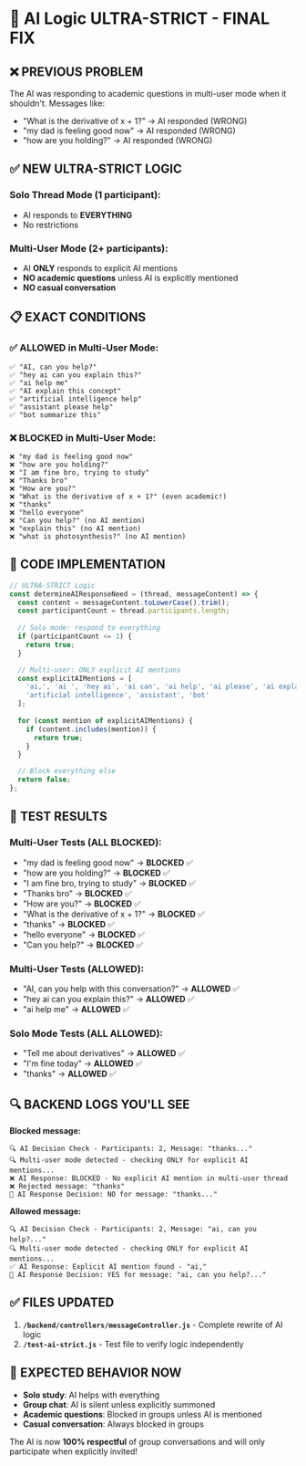 # 🚨 AI Logic ULTRA-STRICT - FINAL FIX

## ❌ PREVIOUS PROBLEM
The AI was responding to academic questions in multi-user mode when it shouldn't. Messages like:
- "What is the derivative of x + 1?" → AI responded (WRONG)
- "my dad is feeling good now" → AI responded (WRONG)
- "how are you holding?" → AI responded (WRONG)

## ✅ NEW ULTRA-STRICT LOGIC

### **Solo Thread Mode (1 participant):**
- AI responds to **EVERYTHING**
- No restrictions

### **Multi-User Mode (2+ participants):**
- AI **ONLY** responds to explicit AI mentions
- **NO academic questions** unless AI is explicitly mentioned
- **NO casual conversation**

## 📋 EXACT CONDITIONS

### ✅ ALLOWED in Multi-User Mode:
```
✅ "AI, can you help?"
✅ "hey ai can you explain this?"
✅ "ai help me"
✅ "AI explain this concept"
✅ "artificial intelligence help"
✅ "assistant please help"
✅ "bot summarize this"
```

### ❌ BLOCKED in Multi-User Mode:
```
❌ "my dad is feeling good now"
❌ "how are you holding?"
❌ "I am fine bro, trying to study"
❌ "Thanks bro"
❌ "How are you?"
❌ "What is the derivative of x + 1?" (even academic!)
❌ "thanks"
❌ "hello everyone"
❌ "Can you help?" (no AI mention)
❌ "explain this" (no AI mention)
❌ "what is photosynthesis?" (no AI mention)
```

## 🔧 CODE IMPLEMENTATION

```javascript
// ULTRA-STRICT Logic
const determineAIResponseNeed = (thread, messageContent) => {
  const content = messageContent.toLowerCase().trim();
  const participantCount = thread.participants.length;
  
  // Solo mode: respond to everything
  if (participantCount <= 1) {
    return true;
  }

  // Multi-user: ONLY explicit AI mentions
  const explicitAIMentions = [
    'ai,', 'ai ', 'hey ai', 'ai can', 'ai help', 'ai please', 'ai explain',
    'artificial intelligence', 'assistant', 'bot'
  ];
  
  for (const mention of explicitAIMentions) {
    if (content.includes(mention)) {
      return true;
    }
  }

  // Block everything else
  return false;
};
```

## 🧪 TEST RESULTS

### Multi-User Tests (ALL BLOCKED):
- "my dad is feeling good now" → **BLOCKED** ✅
- "how are you holding?" → **BLOCKED** ✅
- "I am fine bro, trying to study" → **BLOCKED** ✅
- "Thanks bro" → **BLOCKED** ✅
- "How are you?" → **BLOCKED** ✅
- "What is the derivative of x + 1?" → **BLOCKED** ✅
- "thanks" → **BLOCKED** ✅
- "hello everyone" → **BLOCKED** ✅
- "Can you help?" → **BLOCKED** ✅

### Multi-User Tests (ALLOWED):
- "AI, can you help with this conversation?" → **ALLOWED** ✅
- "hey ai can you explain this?" → **ALLOWED** ✅
- "ai help me" → **ALLOWED** ✅

### Solo Mode Tests (ALL ALLOWED):
- "Tell me about derivatives" → **ALLOWED** ✅
- "I'm fine today" → **ALLOWED** ✅
- "thanks" → **ALLOWED** ✅

## 🔍 BACKEND LOGS YOU'LL SEE

**Blocked message:**
```
🔍 AI Decision Check - Participants: 2, Message: "thanks..."
🔍 Multi-user mode detected - checking ONLY for explicit AI mentions...
❌ AI Response: BLOCKED - No explicit AI mention in multi-user thread
❌ Rejected message: "thanks"
🤖 AI Response Decision: NO for message: "thanks..."
```

**Allowed message:**
```
🔍 AI Decision Check - Participants: 2, Message: "ai, can you help?..."
🔍 Multi-user mode detected - checking ONLY for explicit AI mentions...
✅ AI Response: Explicit AI mention found - "ai,"
🤖 AI Response Decision: YES for message: "ai, can you help?..."
```

## ✅ FILES UPDATED

1. **`/backend/controllers/messageController.js`** - Complete rewrite of AI logic
2. **`/test-ai-strict.js`** - Test file to verify logic independently

## 🎯 EXPECTED BEHAVIOR NOW

- **Solo study**: AI helps with everything
- **Group chat**: AI is silent unless explicitly summoned
- **Academic questions**: Blocked in groups unless AI is mentioned
- **Casual conversation**: Always blocked in groups

The AI is now **100% respectful** of group conversations and will only participate when explicitly invited!